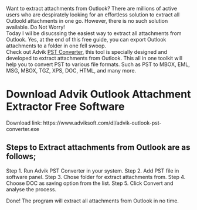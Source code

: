 Want to extract attachments from Outlook? There are millions of active users who are despirately looking for an effortless solution to extract all Outlookl attachments in one go. However, there is no such solution available. Do Not Worry!<br>
Today I wil be disucssing the easiest way to extract all attachments from Outlook. Yes, at the end of this free guide, you can export Outlook attachments to a folder in one fell swoop.<br>
Check out Advik <a href="https://www.adviksoft.com/pst/converter.html" target="_blank">PST Converter</a>, this tool is specially designed and developed to extract attachments from Outlook. This all in one toolkit will help you to convert PST to various file formats. Such as PST to MBOX, EML, MSG, MBOX, TGZ, XPS, DOC, HTML, and many more. 
<br>
<h1>Download Advik Outlook Attachment Extractor Free Software</h1>
Download link: https://www.adviksoft.com/dl/advik-outlook-pst-converter.exe

<h2>Steps to Extract attachments from Outlook are as follows;</h2>
Step 1. Run Advik PST Converter in your system.
Step 2. Add PST file in software panel.
Step 3. Chose folder for extract attachments from.
Step 4. Choose DOC as saving option from the list.
Step 5. Click Convert and analyse the process.

Done! The program will extract all attachments from Outlook in no time.
